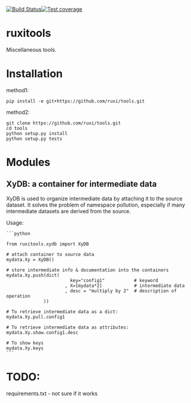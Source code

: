 [![Build Status](https://travis-ci.org/ruxi/tools.png)](https://travis-ci.org/ruxi/tools)[![Test coverage](https://coveralls.io/repos/ruxi/tools/badge.svg?branch=master&service=github)](https://coveralls.io/r/ruxi/tools)

# ruxitools 

Miscellaneous tools.

# Installation

method1:
    
    pip install -e git+https://github.com/ruxi/tools.git
 
method2:

    git clone https://github.com/ruxi/tools.git
    cd tools
    python setup.py install
    python setup.py tests
    

# Modules

## XyDB: a container for intermediate data
    
XyDB is used to organize intermediate data by attaching it to the source dataset. 
It solves the problem of namespace pollution, especially if many intermediate
datasets are derived from the source.
    
Usage:
        
    ```python

    from ruxitools.xydb import XyDB

    # attach container to source data
    mydata.Xy = XyDB()

    # store intermediate info & documentation into the containers
    mydata.Xy.push(dict(
                            key="config1"           # keyword
                          , X=[mydata*2]            # intermediate data
                          , desc = "multiply by 2"  # description of operation
                  ))

    # To retrieve intermediate data as a dict:
    mydata.Xy.pull.config1 

    # To retrieve intermediate data as attributes:
    mydata.Xy.show.config1.desc

    # To show keys
    mydata.Xy.keys
    ```

# TODO:

 requirements.txt - not sure if it works
 
